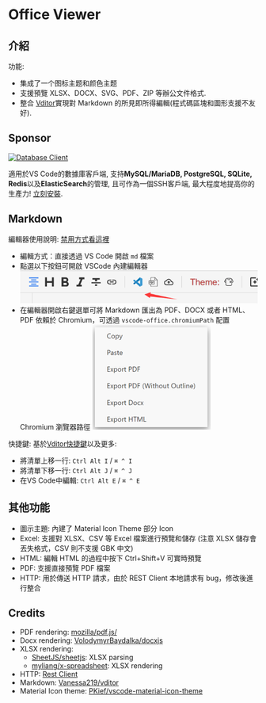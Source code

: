 # Office Viewer

## 介紹

功能:

- 集成了一个图标主题和颜色主题
- 支援預覽 XLSX、DOCX、SVG、PDF、ZIP 等辦公文件格式.
- 整合 [Vditor](https://github.com/Vanessa219/vditor)實現對 Markdown 的所見即所得編輯(程式碼區塊和圖形支援不友好).

## Sponsor

[![Database Client](https://database-client.com/logo_vscode.png)](https://marketplace.visualstudio.com/items?itemName=cweijan.vscode-database-client2)

適用於VS Code的數據庫客戶端, 支持**MySQL/MariaDB, PostgreSQL, SQLite, Redis**以及**ElasticSearch**的管理, 且可作為一個SSH客戶端, 最大程度地提高你的生產力! [立刻安裝](https://marketplace.visualstudio.com/items?itemName=cweijan.vscode-database-client2).

## Markdown

編輯器使用說明: [禁用方式看這裡](https://github.com/cweijan/vscode-office?tab=readme-ov-file#markdown)

* 編輯方式：直接透過 VS Code 開啟 `md` 檔案
* 點選以下按鈕可開啟 VSCode 內建編輯器
  ![img](image/README-CN/1640579182342.png)
* 在編輯器開啟右鍵選單可將 Markdown 匯出為 PDF、DOCX 或者 HTML、PDF 依賴於 Chromium，可透過 `vscode-office.chromiumPath` 配置 Chromium 瀏覽器路徑
  ![1685418034035](image/README-CN/1685418034035.png)

快捷鍵: 基於[Vditor快捷鍵](shortcut.md)以及更多:

- 將清單上移一行: `Ctrl Alt I` / `⌘ ^ I`
- 將清單下移一行: `Ctrl Alt J` / `⌘ ^ J`
- 在VS Code中編輯: `Ctrl Alt E` / `⌘ ^ E`

## 其他功能

* 圖示主題: 內建了 Material Icon Theme 部分 Icon
* Excel: 支援對 XLSX、CSV 等 Excel 檔案進行預覽和儲存 (注意 XLSX 儲存會丟失格式，CSV 則不支援 GBK 中文)
* HTML: 編輯 HTML 的過程中按下 Ctrl+Shift+V 可實時預覽
* PDF: 支援直接預覽 PDF 檔案
* HTTP: 用於傳送 HTTP 請求，由於 REST Client 本地請求有 bug，修改後進行整合

## Credits

* PDF rendering: [mozilla/pdf.js/](https://github.com/mozilla/pdf.js/)
* Docx rendering: [VolodymyrBaydalka/docxjs](https://github.com/VolodymyrBaydalka/docxjs)
* XLSX rendering:
  * [SheetJS/sheetjs](https://github.com/SheetJS/sheetjs): XLSX parsing
  * [myliang/x-spreadsheet](https://github.com/myliang/x-spreadsheet): XLSX rendering
* HTTP: [Rest Client](https://github.com/Huachao/vscode-restclient)
* Markdown: [Vanessa219/vditor](https://github.com/Vanessa219/vditor)
* Material Icon theme: [PKief/vscode-material-icon-theme](https://github.com/PKief/vscode-material-icon-theme)
